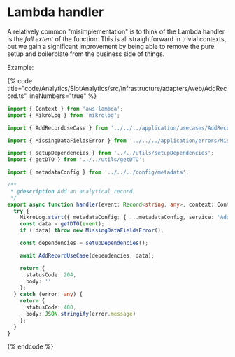 # Lambda handler

A relatively common "misimplementation" is to think of the Lambda handler is the _full extent_ of the function. This is all straightforward in trivial contexts, but we gain a significant improvement by being able to remove the pure setup and boilerplate from the business side of things.

Example:

{% code title="code/Analytics/SlotAnalytics/src/infrastructure/adapters/web/AddRecord.ts" lineNumbers="true" %}
```typescript
import { Context } from 'aws-lambda';
import { MikroLog } from 'mikrolog';

import { AddRecordUseCase } from '../../../application/usecases/AddRecordUseCase';

import { MissingDataFieldsError } from '../../../application/errors/MissingDataFieldsError';

import { setupDependencies } from '../../utils/setupDependencies';
import { getDTO } from '../../utils/getDTO';

import { metadataConfig } from '../../../config/metadata';

/**
 * @description Add an analytical record.
 */
export async function handler(event: Record<string, any>, context: Context): Promise<any> {
  try {
    MikroLog.start({ metadataConfig: { ...metadataConfig, service: 'AddRecord' }, event, context });
    const data = getDTO(event);
    if (!data) throw new MissingDataFieldsError();

    const dependencies = setupDependencies();

    await AddRecordUseCase(dependencies, data);

    return {
      statusCode: 204,
      body: ''
    };
  } catch (error: any) {
    return {
      statusCode: 400,
      body: JSON.stringify(error.message)
    };
  }
}
```
{% endcode %}
